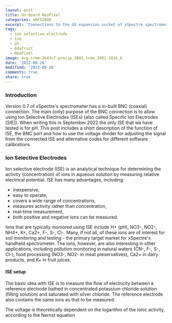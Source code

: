 ```yaml
---
layout: post
title: On-Board NeoPixel
categories: nRF52840
excerpt: "Connections to the GX expansion socket of xSpectre spectrometer v0.7"
tags:
  - ion selective electrode
  - ise
  - ph
  - Adafruit
  - NeoPixel
image: avg-trmm-3b43v7-precip_3B43_trmm_2001-2016_A
date: '2022-08-26'
modified: '2022-08-26'
comments: true
share: true
---
```


### Introduction

Version 0.7 of xSpectre's spectrometer has a in-built BNC (coaxial) connection. The main (only) purpose of the BNC connection is to allow using Ion Selective Electrodes (ISEs) (also called Specific Ion Electrodes [SIE]). When writing this in September 2022 the only ISE that we have tested is for pH. This post includes a short description of the function of ISE, the BNC port and how to use the voltage divider for adjusting the signal from the connected ISE and alternative codes for different software calibrations.

### Ion Selective Electrodes

Ion selective electrode (ISE) is an analytical technique for determining the activity (concentration) of ions in aqueous solution by measuring relative electrical potential. ISE has many advantages, including:

- inexpensive,
- easy to operate,
- covers a wide range of concentrations,
- measures activity rather than concentration,
- real-time measurement,
- both positive and negative ions can be measured.

Ions that are typically moniored using ISE include H+ (pH), NO3-, NO2-, NH4+, K+, Ca2+, F-, S-, Cl-. Many, if not all, of these ions are of interest for soil monitoring and testing - the primary target market for xSpectre's handheld spectrometer. The ions, however, are also interesting in other applications, including pollution monitoring in natural waters (CN-, F-, S-, Cl-), food processing (NO3-, NO2- in meat preservatives), Ca2+ in dairy products, and K+ in fruit juices.

#### ISE setup

The basic idea with ISE is to measure the flow of electricity between a reference electrode bathed in concentrated potassium chloride solution (filling solution) and saturated with silver chloride. The reference electrode also contains the same ions as that to be measured. 

The voltage is theoretically dependent on the logarithm of the ionic activity, according to the Nernst equation
